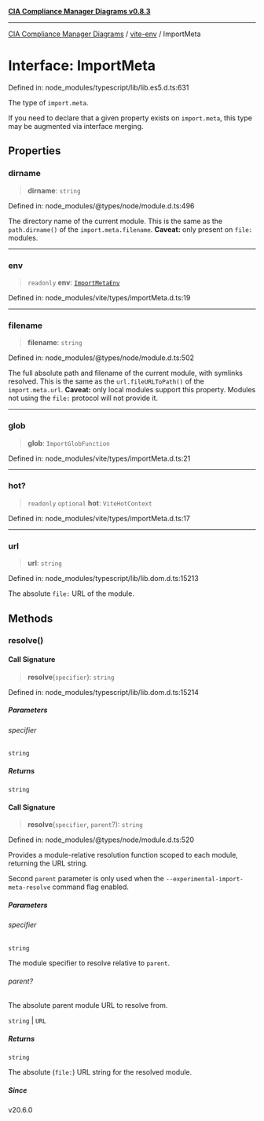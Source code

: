 [**CIA Compliance Manager Diagrams v0.8.3**](../../README.md)

***

[CIA Compliance Manager Diagrams](../../modules.md) / [vite-env](../README.md) / ImportMeta

# Interface: ImportMeta

Defined in: node\_modules/typescript/lib/lib.es5.d.ts:631

The type of `import.meta`.

If you need to declare that a given property exists on `import.meta`,
this type may be augmented via interface merging.

## Properties

### dirname

> **dirname**: `string`

Defined in: node\_modules/@types/node/module.d.ts:496

The directory name of the current module. This is the same as the `path.dirname()` of the `import.meta.filename`.
**Caveat:** only present on `file:` modules.

***

### env

> `readonly` **env**: [`ImportMetaEnv`](ImportMetaEnv.md)

Defined in: node\_modules/vite/types/importMeta.d.ts:19

***

### filename

> **filename**: `string`

Defined in: node\_modules/@types/node/module.d.ts:502

The full absolute path and filename of the current module, with symlinks resolved.
This is the same as the `url.fileURLToPath()` of the `import.meta.url`.
**Caveat:** only local modules support this property. Modules not using the `file:` protocol will not provide it.

***

### glob

> **glob**: `ImportGlobFunction`

Defined in: node\_modules/vite/types/importMeta.d.ts:21

***

### hot?

> `readonly` `optional` **hot**: `ViteHotContext`

Defined in: node\_modules/vite/types/importMeta.d.ts:17

***

### url

> **url**: `string`

Defined in: node\_modules/typescript/lib/lib.dom.d.ts:15213

The absolute `file:` URL of the module.

## Methods

### resolve()

#### Call Signature

> **resolve**(`specifier`): `string`

Defined in: node\_modules/typescript/lib/lib.dom.d.ts:15214

##### Parameters

###### specifier

`string`

##### Returns

`string`

#### Call Signature

> **resolve**(`specifier`, `parent`?): `string`

Defined in: node\_modules/@types/node/module.d.ts:520

Provides a module-relative resolution function scoped to each module, returning
the URL string.

Second `parent` parameter is only used when the `--experimental-import-meta-resolve`
command flag enabled.

##### Parameters

###### specifier

`string`

The module specifier to resolve relative to `parent`.

###### parent?

The absolute parent module URL to resolve from.

`string` | `URL`

##### Returns

`string`

The absolute (`file:`) URL string for the resolved module.

##### Since

v20.6.0
